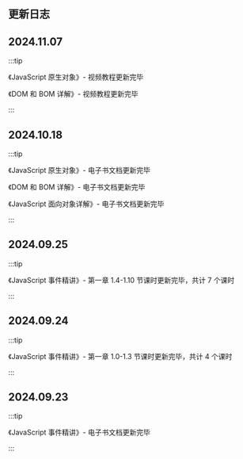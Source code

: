 ## 更新日志

## 2024.11.07

:::tip

《JavaScript 原生对象》- 视频教程更新完毕

《DOM 和 BOM 详解》- 视频教程更新完毕

:::

## 2024.10.18

:::tip

《JavaScript 原生对象》- 电子书文档更新完毕

《DOM 和 BOM 详解》- 电子书文档更新完毕

《JavaScript 面向对象详解》- 电子书文档更新完毕

:::

## 2024.09.25

:::tip

《JavaScript 事件精讲》- 第一章 1.4-1.10 节课时更新完毕，共计 7 个课时

:::

## 2024.09.24

:::tip

《JavaScript 事件精讲》- 第一章 1.0-1.3 节课时更新完毕，共计 4 个课时

:::

## 2024.09.23

:::tip

《JavaScript 事件精讲》- 电子书文档更新完毕

:::
